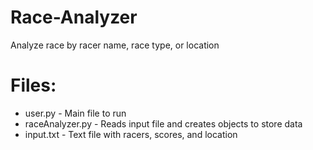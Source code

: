 # Race-Analyzer
Analyze race by racer name, race type, or location

# Files:
<ul>
   <li> user.py - Main file to run </li>
   <li> raceAnalyzer.py - Reads input file and creates objects to store data </li>
   <li> input.txt - Text file with racers, scores, and location </li>
</ul>
